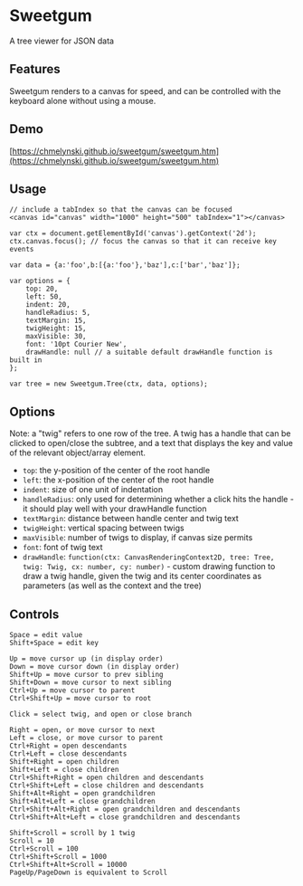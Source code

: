 # Sweetgum

A tree viewer for JSON data

## Features

Sweetgum renders to a canvas for speed, and can be controlled with the keyboard alone without using a mouse.

## Demo

[https://chmelynski.github.io/sweetgum/sweetgum.htm](https://chmelynski.github.io/sweetgum/sweetgum.htm)

## Usage

    // include a tabIndex so that the canvas can be focused
    <canvas id="canvas" width="1000" height="500" tabIndex="1"></canvas>
    
    var ctx = document.getElementById('canvas').getContext('2d');
    ctx.canvas.focus(); // focus the canvas so that it can receive key events
    
    var data = {a:'foo',b:[{a:'foo'},'baz'],c:['bar','baz']};
    
    var options = {
    	top: 20,
    	left: 50,
    	indent: 20,
    	handleRadius: 5,
    	textMargin: 15,
    	twigHeight: 15,
    	maxVisible: 30,
    	font: '10pt Courier New',
    	drawHandle: null // a suitable default drawHandle function is built in
    };
    
    var tree = new Sweetgum.Tree(ctx, data, options);

## Options

Note: a "twig" refers to one row of the tree.  A twig has a handle that can be clicked to open/close the subtree, and a text that displays the key and value of the relevant object/array element.
    
- `top`: the y-position of the center of the root handle
- `left`: the x-position of the center of the root handle
- `indent`: size of one unit of indentation
- `handleRadius`: only used for determining whether a click hits the handle - it should play well with your drawHandle function
- `textMargin`: distance between handle center and twig text
- `twigHeight`: vertical spacing between twigs
- `maxVisible`: number of twigs to display, if canvas size permits
- `font`: font of twig text
- `drawHandle`: `function(ctx: CanvasRenderingContext2D, tree: Tree, twig: Twig, cx: number, cy: number)` - custom drawing function to draw a twig handle, given the twig and its center coordinates as parameters (as well as the context and the tree)

## Controls

    Space = edit value
    Shift+Space = edit key
    
    Up = move cursor up (in display order)
    Down = move cursor down (in display order)
    Shift+Up = move cursor to prev sibling
    Shift+Down = move cursor to next sibling
    Ctrl+Up = move cursor to parent
    Ctrl+Shift+Up = move cursor to root
    
    Click = select twig, and open or close branch
    
    Right = open, or move cursor to next
    Left = close, or move cursor to parent
    Ctrl+Right = open descendants
    Ctrl+Left = close descendants
    Shift+Right = open children
    Shift+Left = close children
    Ctrl+Shift+Right = open children and descendants
    Ctrl+Shift+Left = close children and descendants
    Shift+Alt+Right = open grandchildren
    Shift+Alt+Left = close grandchildren
    Ctrl+Shift+Alt+Right = open grandchildren and descendants
    Ctrl+Shift+Alt+Left = close grandchildren and descendants
    
    Shift+Scroll = scroll by 1 twig
    Scroll = 10
    Ctrl+Scroll = 100
    Ctrl+Shift+Scroll = 1000
    Ctrl+Shift+Alt+Scroll = 10000
    PageUp/PageDown is equivalent to Scroll
